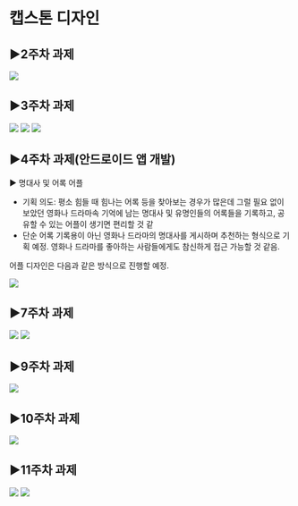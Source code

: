 # 캡스톤 디자인
## ▶2주차 과제

<img width="" height="" src="./png/2wk.PNG">

## ▶3주차 과제
<img width="" height="" src="./png/3-1.PNG">
<img width="" height="" src="./png/3-2.PNG">
<img width="" height="" src="./png/3-3.PNG">

## ▶4주차 과제(안드로이드 앱 개발)
  ▶ 명대사 및 어록 어플
  - 기획 의도: 평소 힘들 때 힘나는 어록 등을 찾아보는 경우가 많은데 그럴 필요 없이 보았던 영화나 드라마속 기억에 남는 명대사 및 유명인들의 어록들을 기록하고, 공유할 수 있는 어플이 생기면 편리할     것 같
  - 단순 어록 기록용이 아닌 영화나 드라마의 명대사를 게시하며 추천하는 형식으로 기획 예정. 영화나 드라마를 좋아하는 사람들에게도 참신하게 접근 가능할 것 같음.
  
  어플 디자인은 다음과 같은 방식으로 진행할 예정.
  
  <img width="" height="" src="./png/Untitled.png">

## ▶7주차 과제
 <img width="" height="" src="./png/pic1.PNG">
 <img width="" height="" src="./png/pic2.PNG">

## ▶9주차 과제
 <img width="" height="" src="./png/9weeks.gif">

## ▶10주차 과제
 <img width="" height="" src="./png/10weeks.PNG">

## ▶11주차 과제
 <img width="" height="" src="./png/11weeks_1.PNG">
 <img width="" height="" src="./png/11weeks_2.PNG">
